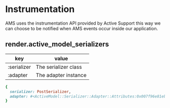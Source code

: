 # Instrumentation

AMS uses the instrumentation API provided by Active Support this way we
can choose to be notified when AMS events occur inside our application.

## render.active_model_serializers

|key          | value                |
|-------------|----------------------|
|:serializer  | The serializer class |
|:adapter     | The adapter instance |

```ruby
{
  serializer: PostSerializer,
  adapter: #<ActiveModel::Serializer::Adapter::Attributes:0x007f96e81eb730>
}
```
